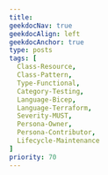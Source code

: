 ```yaml
---
title:
geekdocNav: true
geekdocAlign: left
geekdocAnchor: true
type: posts
tags: [
  Class-Resource,
  Class-Pattern,
  Type-Functional,
  Category-Testing,
  Language-Bicep,
  Language-Terraform,
  Severity-MUST,
  Persona-Owner,
  Persona-Contributor,
  Lifecycle-Maintenance
]
priority: 70
---
```


